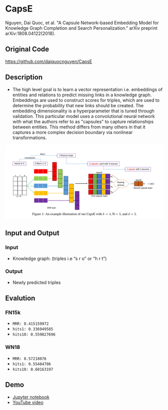 # CapsE
Nguyen, Dai Quoc, et al. "A Capsule Network-based Embedding Model for Knowledge Graph Completion and Search Personalization." arXiv preprint arXiv:1808.04122(2018).

## Original Code
https://github.com/daiquocnguyen/CapsE

## Description
- The high level goal is to learn a vector representation i.e. embeddings of entities and relations to predict missing links in a knowledge graph.
Embeddings are used to construct scores for triples, which are used to determine the probability that new links should be created. The embedding dimensionality
is a hyperparameter that is tuned through validation. This particular model uses a convolutional neural network with what the authors refer to as "capsules"
to capture relationships between entities. This method differs from many others in that it captures a more complex decision boundary via nonlinear transformations.

![figure](capse_diagram.png)
## Input and Output
### Input
- Knowledge graph: (triples i.e “s r o” or “h r t”)
### Output
- Newly predicted triples

## Evalution
### FN15k
- `MRR: 0.415159972`
- `hits1: 0.336949585`
- `hits10: 0.559827696`
### WN18
- `MRR: 0.57218076`
- `hits1: 0.55484706`
- `hits10: 0.60163197`

## Demo
- [Jupyter notebook](capse_notebook.ipynb)
- [YouTube video](https://youtu.be/-fu7EeobUIY)
